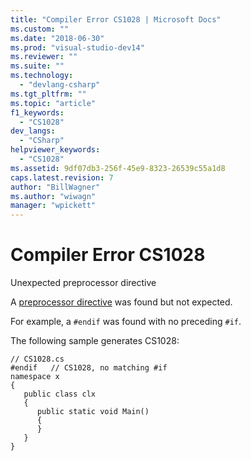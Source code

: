 ```yaml
---
title: "Compiler Error CS1028 | Microsoft Docs"
ms.custom: ""
ms.date: "2018-06-30"
ms.prod: "visual-studio-dev14"
ms.reviewer: ""
ms.suite: ""
ms.technology: 
  - "devlang-csharp"
ms.tgt_pltfrm: ""
ms.topic: "article"
f1_keywords: 
  - "CS1028"
dev_langs: 
  - "CSharp"
helpviewer_keywords: 
  - "CS1028"
ms.assetid: 9df07db3-256f-45e9-8323-26539c55a1d8
caps.latest.revision: 7
author: "BillWagner"
ms.author: "wiwagn"
manager: "wpickett"
---
```

# Compiler Error CS1028
Unexpected preprocessor directive  
  
 A [preprocessor directive](http://msdn.microsoft.com/library/f2406090-b244-4f7e-ab72-3698fefed724) was found but not expected.  
  
 For example, a `#endif` was found with no preceding `#if`.  
  
 The following sample generates CS1028:  
  
```  
// CS1028.cs  
#endif   // CS1028, no matching #if  
namespace x  
{  
   public class clx  
   {  
      public static void Main()  
      {  
      }  
   }  
}  
```